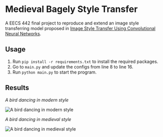 # Medieval Bagely Style Transfer
A EECS 442 final project to reproduce and extend an image style transferring model proposed in [Image Style Transfer Using Convolutional Neural Networks](https://openaccess.thecvf.com/content_cvpr_2016/papers/Gatys_Image_Style_Transfer_CVPR_2016_paper.pdf).

## Usage
1. Run `pip install -r requirements.txt` to install the required packages.
2. Go to `main.py` and update the configs from line 8 to line 16.
3. Run `python main.py` to start the program.

## Results
*A bird dancing in modern style*

![A bird dancing in modern style](https://user-images.githubusercontent.com/7604366/102679857-dca83d80-41ed-11eb-8996-d40fb4acbd07.gif)

*A bird dancing in medieval style*

![A bird dancing in medieval style](https://user-images.githubusercontent.com/7604366/102679832-a1a60a00-41ed-11eb-888a-e711f68f12e1.gif)
